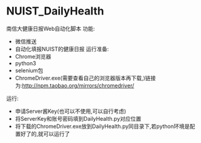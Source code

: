# NUIST_DailyHealth
南信大健康日报Web自动化脚本
功能:
- 微信推送
- 自动化填报NUIST的健康日报
运行准备:
- Chrome浏览器
- python3
- selenium包
- ChromeDriver.exe(需要查看自己的浏览器版本再下载,)链接为:http://npm.taobao.org/mirrors/chromedriver/

运行:
- 申请Server酱Key(也可以不使用,可以自行考虑)
- 将ServerKey和账号密码填到DailyHealth.py对应位置
- 将下载的ChromeDriver.exe放到DailyHealth.py同目录下,若python环境是配置好了的,就可以运行了
